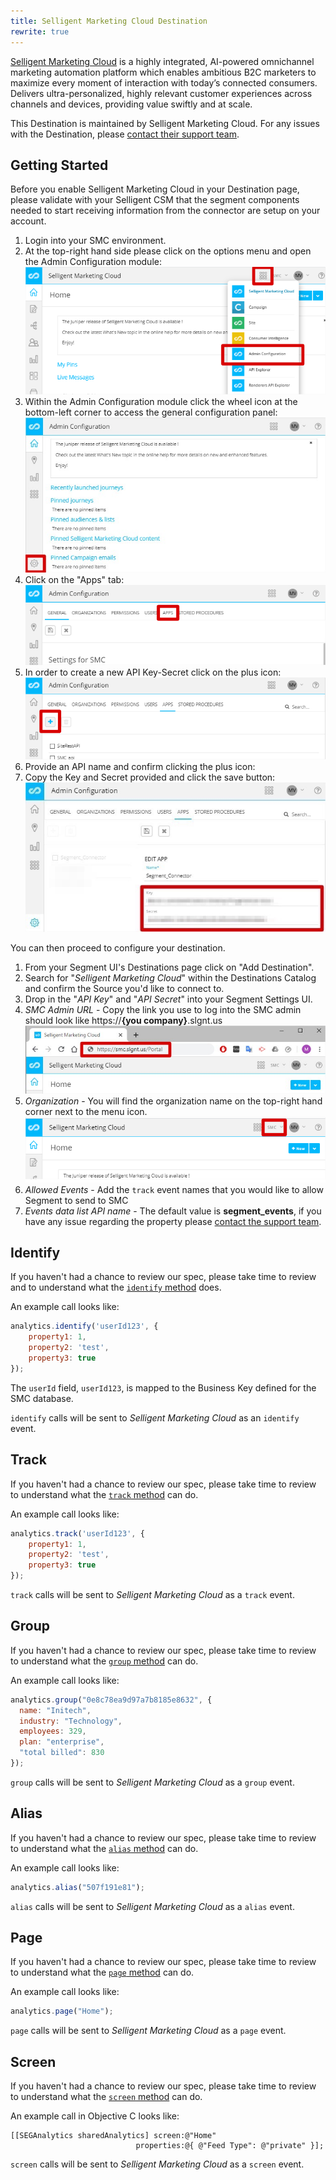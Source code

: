 ```yaml
---
title: Selligent Marketing Cloud Destination
rewrite: true
---
```

[Selligent Marketing Cloud](https://www.selligent.com/?utm_source=segment&utm_medium=integrations-page&utm_campaign=partners/) is a highly integrated, AI-powered omnichannel marketing automation platform which enables ambitious B2C marketers to maximize every moment of interaction with today’s connected consumers. Delivers ultra-personalized, highly relevant customer experiences across channels and devices, providing value swiftly and at scale.

This Destination is maintained by Selligent Marketing Cloud. For any issues with the Destination, please [contact their support team](mailto:jason.morgan@acceleration.biz).

## Getting Started

Before you enable Selligent Marketing Cloud in your Destination page, please validate with your Selligent CSM that the segment components needed to start receiving information from the connector are setup on your account.

1. Login into your SMC environment.
2. At the top-right hand side please click on the options menu and open the Admin Configuration module:
![admin config module](images/adminconfig.png)
3. Within the Admin Configuration module click the wheel icon at the bottom-left corner to access the general configuration panel:
![wheel icon](images/wheelicon.jpg)
4. Click on the "Apps" tab:
![apps](images/apps.png)
5. In order to create a new API Key-Secret click on the plus icon:
![new secret](images/secretplus.png)
6. Provide an API name and confirm clicking the plus icon:
7. Copy the Key and Secret provided and click the save button:
![key and secret](images/smc2.jpeg)

You can then proceed to configure your destination.

1. From your Segment UI's Destinations page click on "Add Destination".
2. Search for "*Selligent Marketing Cloud*" within the Destinations Catalog and confirm the Source you'd like to connect to.
3. Drop in the "*API Key*" and "*API Secret*" into your Segment Settings UI.
4. *SMC Admin URL* - Copy the link you use to log into the SMC admin should look like https://**{you company}**.slgnt.us
![adminURL](images/adminurl.jpg)
5. *Organization* - You will find the organization name on the top-right hand corner next to the menu icon.
![organization](images/organization.png)
6. *Allowed Events* - Add the `track` event names that you would like to allow Segment to send to SMC
7. *Events data list API name* - The default value is **segment_events**, if you have any issue regarding the property please [contact the support team](mailto:jason.morgan@acceleration.biz).

## Identify

If you haven't had a chance to review our spec, please take time to review and to understand what the [`identify` method](https://segment.com/docs/spec/identify/) does.

An example call looks like:
```js
analytics.identify('userId123', {
    property1: 1,
    property2: 'test',
    property3: true
});
```
The `userId` field, `userId123`, is mapped to the Business Key defined for the SMC database.

`identify` calls will be sent to *Selligent Marketing Cloud* as an `identify` event.

## Track

If you haven't had a chance to review our spec, please take time to review to understand what the [`track` method](https://segment.com/docs/spec/track/) can do.

An example call looks like:
```js
analytics.track('userId123', {
    property1: 1,
    property2: 'test',
    property3: true
});
```
`track` calls will be sent to *Selligent Marketing Cloud* as a `track` event.

## Group

If you haven't had a chance to review our spec, please take time to review to understand what the [`group` method](https://segment.com/docs/spec/group/) can do.

An example call looks like:
```js
analytics.group("0e8c78ea9d97a7b8185e8632", {
  name: "Initech",
  industry: "Technology",
  employees: 329,
  plan: "enterprise",
  "total billed": 830
});
```
`group` calls will be sent to *Selligent Marketing Cloud* as a `group` event.

## Alias

If you haven't had a chance to review our spec, please take time to review to understand what the [`alias` method](https://segment.com/docs/spec/alias/) can do.

An example call looks like:
```js
analytics.alias("507f191e81");
```
`alias` calls will be sent to *Selligent Marketing Cloud* as a `alias` event.

## Page

If you haven't had a chance to review our spec, please take time to review to understand what the [`page` method](https://segment.com/docs/spec/[page]/) can do.

An example call looks like:
```js
analytics.page("Home");
```
`page` calls will be sent to *Selligent Marketing Cloud* as a `page` event.

## Screen

If you haven't had a chance to review our spec, please take time to review to understand what the [`screen` method](https://segment.com/docs/spec/screen/) can do.

An example call in Objective C looks like:

```objc
[[SEGAnalytics sharedAnalytics] screen:@"Home"
                            properties:@{ @"Feed Type": @"private" }];
```
`screen` calls will be sent to *Selligent Marketing Cloud* as a `screen` event.
